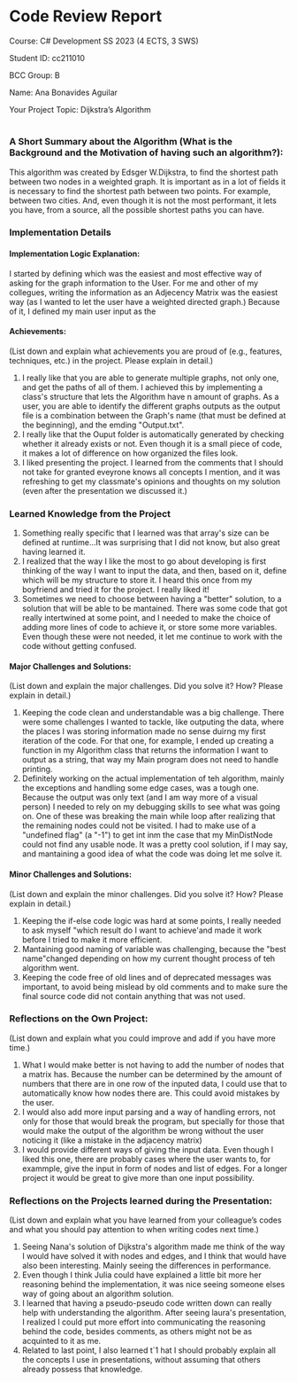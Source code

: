 # Code Review Report
Course: C# Development SS 2023 (4 ECTS, 3 SWS)

Student ID: cc211010

BCC Group: B

Name: Ana Bonavides Aguilar

Your Project Topic: Dijkstra’s Algorithm

#

### A Short Summary about the Algorithm (What is the Background and the Motivation of having such an algorithm?): 
This algorithm was created by Edsger W.Dijkstra, to find the shortest path between two nodes in a weighted graph. It is important as in a lot of fields it is necessary to find the shortest path between two points. For example, between two cities. And, even though it is not the most performant, it lets you have, from a source, all the possible shortest paths you can have.

### Implementation Details

#### Implementation Logic Explanation:
I started by defining which was the easiest and most effective way of asking for the graph information to the User. For me and other of my collegues, writing the information as an Adjecency Matrix was the easiest way (as I wanted to let the user have a weighted directed graph.) Because of it, I defined my main user input as the 

#### Achievements:
(List down and explain what achievements you are proud of (e.g., features, techniques, etc.) in the project. Please explain in detail.)
1. I really like that you are able to generate multiple graphs, not only one, and get the paths of all of them. I achieved this by implementing a class's structure that lets the Algorithm have n amount of graphs. As a user, you are able to identify the different graphs outputs as the output file is a combination between the Graph's name (that must be defined at the beginning), and the emding "Output.txt".
2. I really like that the Ouput folder is automatically generated by checking whether it already exists or not. Even though it is a small piece of code, it makes a lot of difference on how organized the files look.
3. I liked presenting the project. I learned from the comments that I should not take for granted eveyrone knows all concepts I mention, and it was refreshing to get my classmate's opinions and thoughts on my solution (even after the presentation we discussed it.)

### Learned Knowledge from the Project
1. Something really specific that I learned was that array's size can be defined at runtime...It was surprising that I did not know, but also great having learned it.
2. I realized that the way I like the most to go about developing is first thinking of the way I want to input the data, and then, based on it, define which will be my structure to store it. I heard this once from my boyfriend and tried it for the project. I really liked it!
3. Sometimes we need to choose between having a "better" solution, to a solution that will be able to be mantained. There was some code that got really intertwined at some point, and I needed to make the choice of adding more lines of code to achieve it, or store some more variables. Even though these were not needed, it let me continue to work with the code without getting confused.


#### Major Challenges and Solutions:
(List down and explain the major challenges. Did you solve it? How? Please explain in detail.)
1. Keeping the code clean and understandable was a big challenge. There were some challenges I wanted to tackle, like outputing the data, where the places I was storing information made no sense duirng my first iteration of the code. For that one, for example, I ended up creating a function in my Algorithm class that returns the information I want to output as a string, that way my Main program does not need to handle printing.
2. Definitely working on the actual implementation of teh algorithm, mainly the exceptions and handling some edge cases, was a tough one. Because the output was only text (and I am way more of a visual person) I needed to rely on my debugging skills to see what was going on. One of these was breaking the main while loop after realizing that the remaining nodes could not be visited. I had to make use of a "undefined flag" (a "-1") to get int inm the case that my MinDistNode could not find any usable node. It was a pretty cool solution, if I may say, and mantaining a good idea of what the code was doing let me solve it.

#### Minor Challenges and Solutions:
(List down and explain the minor challenges. Did you solve it? How? Please explain in detail.)
1. Keeping the if-else code logic was hard at some points, I really needed to ask myself "which result do I want to achieve'and made it work before I tried to make it more efficient.
2. Mantaining good naming of variable was challenging, because the "best name"changed depending on how my current thought process of teh algorithm went.
3. Keeping the code free of old lines and of deprecated messages was important, to avoid being mislead by old comments and to make sure the final source code did not contain anything that was not used.

### Reflections on the Own Project:
(List down and explain what you could improve and add if you have more time.)
1. What I would make better is not having to add the number of nodes that a matrix has. Because the number can be determined by the amount of numbers that there are in one row of the inputed data, I could use that to automatically know how nodes there are. This could avoid mistakes by the user.
2. I would also add more input parsing and a way of handling errors, not only for those that would break the program, but specially for those that would make the output of the algorithm be wrong without the user noticing it (like a mistake in the adjacency matrix)
3. I would provide different ways of giving the input data. Even though I liked this one, there are probably cases where the user wants to, for exammple, give the input in form of nodes and list of edges. For a longer project it would be great to give more than one input possibility.

### Reflections on the Projects learned during the Presentation:
(List down and explain what you have learned from your colleague’s codes and what you should pay attention to when writing codes next time.)
1. Seeing Nana's solution of Dijkstra's algorithm made me think of the way I would have solved it with nodes and edges, and I think that would have also been interesting. Mainly seeing the differences in performance.
2. Even though I think Julia could have explained a little bit more her reasoning behind the implementation, it was nice seeing someone elses way of going about an algorithm solution.
3. I learned that having a pseudo-pseudo code written down can really help with understanding the algorithm. After seeing laura's presentation, I realized I could put more effort into communicating the reasoning behind the code, besides comments, as others might not be as acquinted to it as me.
4. Related to last point, I also learned t`1  hat I should probably explain all the concepts I use in presentations, without assuming that others already possess that knowledge.
